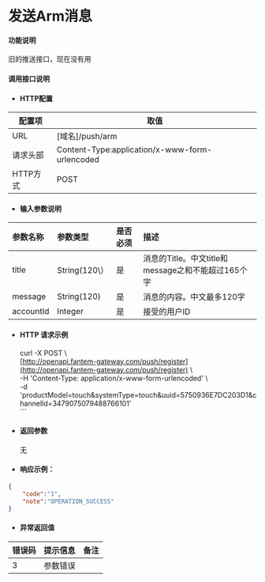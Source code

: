 # 发送Arm消息

#### 功能说明

旧的推送接口，现在没有用

#### 调用接口说明

* #### HTTP配置

| 配置项 | 取值 |
| --- | --- |
| URL | \[域名\]/push/arm |
| 请求头部 | Content-Type:application/x-www-form-urlencoded |
| HTTP方式 | POST |

* #### 输入参数说明

| 参数名称 | 参数类型 | 是否必须 | 描述 |
| :--- | :--- | :--- | :--- |
| title | String\(120\） | 是 | 消息的Title。中文title和message之和不能超过165个字 |
| message | String\(120\) | 是 | 消息的内容。中文最多120字 |
| accountId | Integer | 是 | 接受的用户ID |

* #### HTTP 请求示例

  curl -X POST \  
  [http://openapi.fantem-gateway.com/push/register](http://openapi.fantem-gateway.com/push/register) \  
  -H 'Content-Type: application/x-www-form-urlencoded' \  
  -d 'productModel=touch&systemType=touch&uuid=5750936E7DC203D1&channelId=3479075079488766101'  
  \`\`\`

* #### 返回参数

  无

* #### 响应示例：

```json
{
    "code":"1",
    "note":"OPERATION_SUCCESS"
}
```

* #### 异常返回值

| 错误码 | 提示信息 | 备注 |
| :--- | :--- | :--- |
| 3 | 参数错误 |  |



